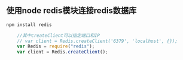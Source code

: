 ## 使用node redis模块连接redis数据库
```bash
npm install redis
```

```javascript
    //其中createClient可以指定端口和IP
    // var client = Redis.createClient('6379', 'localhost', {});
    var Redis = require("redis");
    var client = Redis.createClient();
```